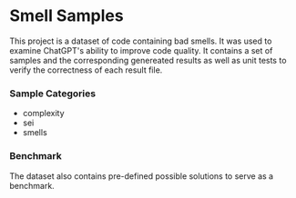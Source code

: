 # Smell Samples

This project is a dataset of code containing bad smells. It was used to examine ChatGPT's ability to improve code quality.
It contains a set of samples and the corresponding genereated results as well as unit tests to verify the correctness of each result file.


### Sample Categories
- complexity
- sei
- smells

### Benchmark
The dataset also contains pre-defined possible solutions to serve as a benchmark.